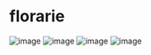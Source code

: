 # florarie






![image](https://user-images.githubusercontent.com/113613419/224701470-2cff80e0-7c28-4499-96ca-89c72d4be573.png)
![image](https://user-images.githubusercontent.com/113613419/224701550-f1e7d0bd-96df-4fd5-8814-52b58008384e.png)
![image](https://user-images.githubusercontent.com/113613419/224701823-9d185cb4-884b-4498-9708-9f66ddb95798.png)
![image](https://user-images.githubusercontent.com/113613419/224701913-ce9839dc-8f26-42e0-a32f-ea5bb7c2553d.png)
